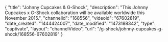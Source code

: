 {
    "title": "Johnny Cupcakes & G-Shock",
    "description": "This Johnny Cupcakes x G-Shock collaboration will be available worldwide this November 2015.",
    "channelid": "168556",
    "videoid": "67602819",
    "date_created": "1444424007",
    "date_modified": "1473188342",
    "type": "captivate",
    "layout": "channelVideo",
    "url": "\/g-shock\/johnny-cupcakes-g-shock\/168556-67602819"
}